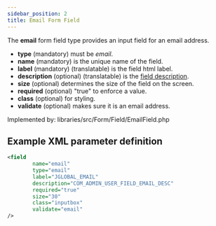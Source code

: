```yaml
---
sidebar_position: 2
title: Email Form Field
---
```


The **email** form field type provides an input field for an email address.

- **type** (mandatory) must be *email*.
- **name** (mandatory) is the unique name of the field.
- **label** (mandatory) (translatable) is the field html label.
- **description** (optional) (translatable) is the [field description](../standard-form-field-attributes.md#description).
- **size** (optional) determines the size of the field on the screen.
- **required** (optional) "true" to enforce a value.
- **class** (optional) for styling.
- **validate** (optional) makes sure it is an email address.

Implemented by: libraries/src/Form/Field/EmailField.php

## Example XML parameter definition

```xml
<field
        name="email" 
        type="email"
        label="JGLOBAL_EMAIL"
        description="COM_ADMIN_USER_FIELD_EMAIL_DESC"
        required="true"
        size="30"
        class="inputbox"
        validate="email"
/>
```